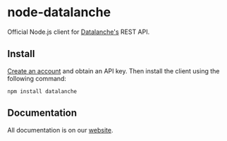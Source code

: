 node-datalanche
===============

Official Node.js client for [Datalanche's](https://www.datalanche.com) REST API.

## Install

[Create an account](https://www.datalanche.com/signup) and obtain an API key. Then install the client using the
 following command:

    npm install datalanche
 
## Documentation

All documentation is on our [website](https://www.datalanche.com/docs).
